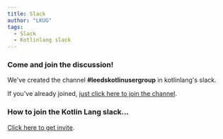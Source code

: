 ```yaml
---
title: Slack
author: "LKUG"
tags:
  - Slack
  - Kotlinlang slack
---
```


### Come and join the discussion!

We've created the channel **#leedskotlinusergroup** in kotlinlang's slack.

If you've already joined, 
<a href="https://slack.com/app_redirect?channel=leedskotlinusergroup&team=T09229ZC6" target="_blank">just click here to join the channel</a>.


### How to join the Kotlin Lang slack...

[Click here to get invite](http://slack.kotlinlang.org/?_ga=2.166771582.1379006948.1581239303-1685779670.1523969764).

